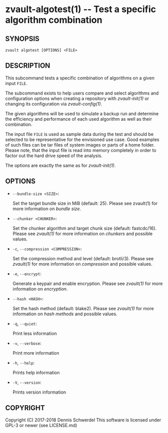 zvault-algotest(1) -- Test a specific algorithm combination
===========================================================

## SYNOPSIS

`zvault algotest [OPTIONS] <FILE>`


## DESCRIPTION

This subcommand tests a specific combination of algorithms on a given input
`FILE`.

The subcommand exists to help users compare and select algorithms and
configuration options when creating a repository with _zvault-init(1)_ or
changing its configuration via _zvault-config(1)_.

The given algorithms will be used to simulate a backup run and determine the
efficiency and performance of each used algorithm as well as their combination.

The input file `FILE` is used as sample data during the test and should be
selected to be representative for the envisioned use case. Good examples of such
files can be tar files of system images or parts of a home folder.
Please note, that the input file is read into memory completely in order to
factor out the hard drive speed of the analysis.

The options are exactly the same as for _zvault-init(1)_.


## OPTIONS

* `--bundle-size <SIZE>`:

  Set the target bundle size in MiB (default: 25).
  Please see zvault(1) for more information on *bundle size*.


* `--chunker <CHUNKER>`:

  Set the chunker algorithm and target chunk size (default: fastcdc/16).
  Please see _zvault(1)_ for more information on *chunkers* and possible
  values.


* `-c`, `--compression <COMPRESSION>`:

  Set the compression method and level (default: brotli/3).
  Please see _zvault(1)_ for more information on *compression* and possible
  values.


* `-e`, `--encrypt`:

  Generate a keypair and enable encryption.
  Please see _zvault(1)_ for more information on *encryption*.


* `--hash <HASH>`:

  Set the hash method (default: blake2).
  Please see _zvault(1)_ for more information on *hash methods* and possible
  values.


* `-q`, `--quiet`:

  Print less information


* `-v`, `--verbose`:

  Print more information


* `-h`, `--help`:

  Prints help information


* `-V`, `--version`:     

  Prints version information


## COPYRIGHT

Copyright (C) 2017-2018  Dennis Schwerdel
This software is licensed under GPL-3 or newer (see LICENSE.md)
